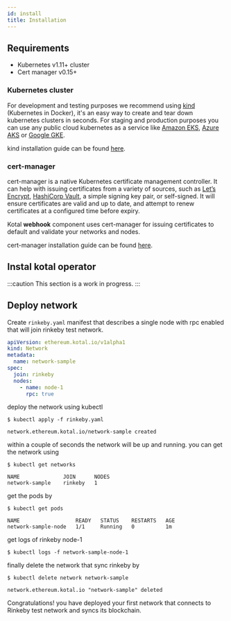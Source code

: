 ```yaml
---
id: install
title: Installation
---
```


## Requirements
* Kubernetes v1.11+ cluster
* Cert manager v0.15+

### Kubernetes cluster
For development and testing purposes we recommend using [kind](https://kind.sigs.k8s.io/) (Kubernetes in Docker), it's an easy way to create and tear down kubernetes clusters in seconds.
For staging and production purposes you can use any public cloud kubernetes as a service like [Amazon EKS](https://aws.amazon.com/eks/), [Azure AKS](https://azure.microsoft.com/en-us/services/kubernetes-service/) or [Google GKE](https://cloud.google.com/kubernetes-engine).

kind installation guide can be found [here](https://kind.sigs.k8s.io/docs/user/quick-start/).

### cert-manager 
cert-manager is a native Kubernetes certificate management controller. It can help with issuing certificates from a variety of sources, such as [Let’s Encrypt](https://letsencrypt.org), [HashiCorp Vault](https://www.vaultproject.io/), a simple signing key pair, or self-signed. It will ensure certificates are valid and up to date, and attempt to renew certificates at a configured time before expiry.

Kotal **webhook** component uses cert-manager for issuing certificates to default and validate your networks and nodes.

cert-manager installation guide can be found [here](https://cert-manager.io/docs/installation/).


## Instal kotal operator

:::caution
This section is a work in progress.
:::

## Deploy network

Create `rinkeby.yaml` manifest that describes a single node with rpc enabled that will join rinkeby test network.

```yaml
apiVersion: ethereum.kotal.io/v1alpha1
kind: Network
metadata:
  name: network-sample
spec:
  join: rinkeby
  nodes:
    - name: node-1
      rpc: true
```

deploy the network using kubectl

```
$ kubectl apply -f rinkeby.yaml

network.ethereum.kotal.io/network-sample created
```

within a couple of seconds the network will be up and running. you can get the network using

``` {1}
$ kubectl get networks

NAME              JOIN      NODES
network-sample    rinkeby   1
```

get the pods by

``` {1}
$ kubectl get pods

NAME                  READY   STATUS    RESTARTS   AGE
network-sample-node   1/1     Running   0          1m
```

get logs of rinkeby node-1

``` {1}
$ kubectl logs -f network-sample-node-1
```

finally delete the network that sync rinkeby by

```
$ kubectl delete network network-sample

network.ethereum.kotal.io "network-sample" deleted
```

Congratulations! you have deployed your first network that connects to Rinkeby test network and syncs its blockchain.
